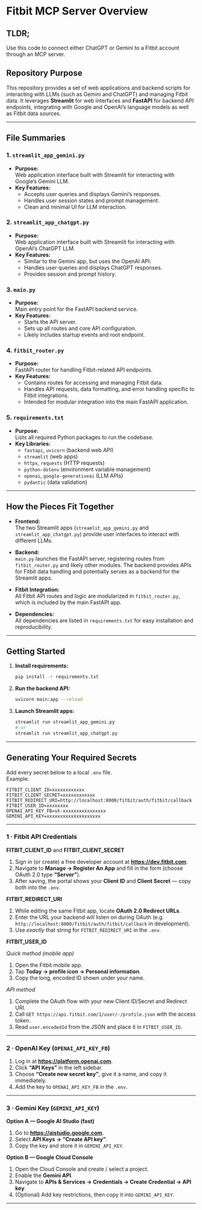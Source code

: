 # Fitbit MCP Server Overview
## TLDR;

Use this code to connect either ChatGPT or Gemini to a Fitbit account through an MCP server.

## Repository Purpose

This repository provides a set of web applications and backend scripts for interacting with LLMs (such as Gemini and ChatGPT) and managing Fitbit data. It leverages **Streamlit** for web interfaces and **FastAPI** for backend API endpoints, integrating with Google and OpenAI’s language models as well as Fitbit data sources.

---

## File Summaries

### 1. `streamlit_app_gemini.py`

- **Purpose:**  
  Web application interface built with Streamlit for interacting with Google’s Gemini LLM.
- **Key Features:**  
  - Accepts user queries and displays Gemini’s responses.
  - Handles user session states and prompt management.
  - Clean and minimal UI for LLM interaction.

### 2. `streamlit_app_chatgpt.py`

- **Purpose:**  
  Web application interface built with Streamlit for interacting with OpenAI’s ChatGPT LLM.
- **Key Features:**  
  - Similar to the Gemini app, but uses the OpenAI API.
  - Handles user queries and displays ChatGPT responses.
  - Provides session and prompt history.

### 3. `main.py`

- **Purpose:**  
  Main entry point for the FastAPI backend service.
- **Key Features:**  
  - Starts the API server.
  - Sets up all routes and core API configuration.
  - Likely includes startup events and root endpoint.

### 4. `fitbit_router.py`

- **Purpose:**  
  FastAPI router for handling Fitbit-related API endpoints.
- **Key Features:**  
  - Contains routes for accessing and managing Fitbit data.
  - Handles API requests, data formatting, and error handling specific to Fitbit integrations.
  - Intended for modular integration into the main FastAPI application.

### 5. `requirements.txt`

- **Purpose:**  
  Lists all required Python packages to run the codebase.
- **Key Libraries:**  
    - `fastapi`, `uvicorn` (backend web API)
    - `streamlit` (web apps)
    - `httpx`, `requests` (HTTP requests)
    - `python-dotenv` (environment variable management)
    - `openai`, `google-generativeai` (LLM APIs)
    - `pydantic` (data validation)

---

## How the Pieces Fit Together

- **Frontend:**  
  The two Streamlit apps (`streamlit_app_gemini.py` and `streamlit_app_chatgpt.py`) provide user interfaces to interact with different LLMs.

- **Backend:**  
  `main.py` launches the FastAPI server, registering routes from `fitbit_router.py` and likely other modules. The backend provides APIs for Fitbit data handling and potentially serves as a backend for the Streamlit apps.

- **Fitbit Integration:**  
  All Fitbit API routes and logic are modularized in `fitbit_router.py`, which is included by the main FastAPI app.

- **Dependencies:**  
  All dependencies are listed in `requirements.txt` for easy installation and reproducibility.

---

## Getting Started

1. **Install requirements:**  
   ```bash
   pip install -r requirements.txt
   ```

2. **Run the backend API:**  
   ```bash
   uvicorn main:app --reload
   ```

3. **Launch Streamlit apps:**  
   ```bash
   streamlit run streamlit_app_gemini.py
   # or
   streamlit run streamlit_app_chatgpt.py
   ```

---

## Generating Your Required Secrets

Add every secret below to a local `.env` file.  
Example:

```dotenv
FITBIT_CLIENT_ID=xxxxxxxxxxxx
FITBIT_CLIENT_SECRET=xxxxxxxxxxxx
FITBIT_REDIRECT_URI=http://localhost:8000/fitbit/auth/fitbit/callback
FITBIT_USER_ID=xxxxxxxx
OPENAI_API_KEY_FB=sk-xxxxxxxxxxxxxxxx
GEMINI_API_KEY=xxxxxxxxxxxxxxxxxxxx
```

---

### 1 · Fitbit API Credentials

**FITBIT_CLIENT_ID** and **FITBIT_CLIENT_SECRET**

1. Sign in (or create) a free developer account at **https://dev.fitbit.com**.  
2. Navigate to **Manage → Register An App** and fill in the form (choose OAuth 2.0 type **“Server”**).  
3. After saving, the portal shows your **Client ID** and **Client Secret** — copy both into the `.env`.

**FITBIT_REDIRECT_URI**

1. While editing the same Fitbit app, locate **OAuth 2.0 Redirect URLs**.  
2. Enter the URL your backend will listen on during OAuth (e.g. `http://localhost:8000/fitbit/auth/fitbit/callback` in development).  
3. Use *exactly* that string for `FITBIT_REDIRECT_URI` in the `.env`.

**FITBIT_USER_ID**

*Quick method (mobile app)*  
1. Open the Fitbit mobile app.  
2. Tap **Today → profile icon → Personal information**.  
3. Copy the long, encoded ID shown under your name.

*API method*  
1. Complete the OAuth flow with your new Client ID/Secret and Redirect URI.  
2. Call `GET https://api.fitbit.com/1/user/-/profile.json` with the access token.  
3. Read `user.encodedId` from the JSON and place it in `FITBIT_USER_ID`.

---

### 2 · OpenAI Key (`OPENAI_API_KEY_FB`)

1. Log in at **https://platform.openai.com**.  
2. Click **“API Keys”** in the left sidebar.  
3. Choose **“Create new secret key”**, give it a name, and copy it immediately.  
4. Add the key to `OPENAI_API_KEY_FB` in the `.env`.

---

### 3 · Gemini Key (`GEMINI_API_KEY`)

**Option A — Google AI Studio (fast)**  
1. Go to **https://aistudio.google.com**.  
2. Select **API Keys → “Create API key”**.  
3. Copy the key and store it in `GEMINI_API_KEY`.

**Option B — Google Cloud Console**  
1. Open the Cloud Console and create / select a project.  
2. Enable the **Gemini API**.  
3. Navigate to **APIs & Services → Credentials → Create Credential → API key**.  
4. (Optional) Add key restrictions, then copy it into `GEMINI_API_KEY`.


---
